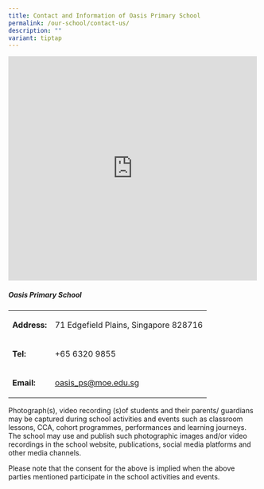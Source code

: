 ```yaml
---
title: Contact and Information of Oasis Primary School
permalink: /our-school/contact-us/
description: ""
variant: tiptap
---
```

<div class="iframe-wrapper">
<iframe style="border:0;" height="450" width="500" allowfullscreen="true" frameborder="0" src="https://www.google.com/maps/embed?pb=!1m18!1m12!1m3!1d3988.6191870009225!2d103.90877821461417!3d1.404771498975483!2m3!1f0!2f0!3f0!3m2!1i1024!2i768!4f13.1!3m3!1m2!1s0x31da15fedda64d61%3A0x609377487266e96a!2sOasis%20Primary%20School!5e0!3m2!1sen!2ssg!4v1665634879662!5m2!1sen!2ssg"></iframe>
</div>
<h5><strong>Oasis Primary School</strong></h5>
<table style="minWidth: 50px">
<colgroup>
<col>
<col>
</colgroup>
<tbody>
<tr>
<td rowspan="1" colspan="1">
<p><strong>Address:</strong>
</p>
</td>
<td rowspan="1" colspan="1">
<p>71 Edgefield Plains, Singapore 828716</p>
</td>
</tr>
<tr>
<td rowspan="1" colspan="1">
<p><strong>Tel:</strong>
</p>
</td>
<td rowspan="1" colspan="1">
<p>+65 6320 9855</p>
</td>
</tr>
<tr>
<td rowspan="1" colspan="1">
<p><strong>Email:</strong>
</p>
</td>
<td rowspan="1" colspan="1">
<p><a href="mailto:oasis_ps@moe.edu.sg" rel="noopener noreferrer nofollow" target="_blank">oasis_ps@moe.edu.sg</a>
</p>
</td>
</tr>
</tbody>
</table>
<p>Photograph(s), video recording (s)of students and their parents/ guardians
may be captured during school activities and events such as classroom lessons,
CCA, cohort programmes, performances and learning journeys. The school
may use and publish such photographic images and/or video recordings in
the school website, publications, social media platforms and other media
channels.</p>
<p>Please note that the consent for the above is implied when the above parties
mentioned participate in the school activities and events.</p>